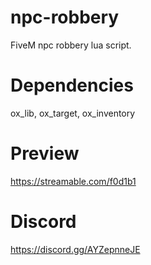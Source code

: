 # npc-robbery
FiveM npc robbery lua script.

# Dependencies
ox_lib, ox_target, ox_inventory

# Preview
https://streamable.com/f0d1b1

# Discord
https://discord.gg/AYZepnneJE
